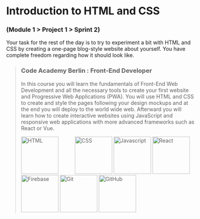 # Introduction to HTML and CSS 
### (Module 1 > Project 1 > Sprint 2)

Your task for the rest of the day is to try to experiment a bit with HTML and CSS by creating a one-page blog-style website about yourself. You have complete freedom regarding how it should look like.


> ### Code Academy Berlin : Front-End Developer
> In this course you will learn the fundamentals of Front-End Web Development and all the necessary tools to create your first website and Progressive Web Applications (PWA). You will use HTML and CSS to create and style the pages following your design mockups and at the end you will deploy to the world wide web. Afterward you will learn how to create interactive websites using JavaScript and responsive web applications with more advanced frameworks such as React or Vue.
> 
> <img src="https://www.codeacademyberlin.com/static/d8d70a4c78d92992de6daff7f09bdc67/html5-without-wordmark-black-white_MdL.svg" width="100px" alt="HTML" style="margin-right:40px">     <img src="https://www.codeacademyberlin.com/static/9e68278dfb52e82043adb1dc95eaf23c/CSS-3-01.svg" width="100px" alt="CSS"> <img src="https://www.codeacademyberlin.com/static/cde04eeda1a297b8c4249bd8f4a417bb/javascript-copia.svg" width="100px" alt="Javascript"> <img src="https://www.codeacademyberlin.com/static/e64750157111b7c91b521bd45132b2f2/react-icon.svg" width="100px" alt="React"> <img src="https://www.codeacademyberlin.com/static/66d64ebff7391892fa3b27032e5b2e42/firebase.svg" width="100px" alt="Firebase"> <img src="https://www.codeacademyberlin.com/static/c74437221206afd376c216b15ad58be4/git-icon.svg" width="100px" alt="Git"> <img src="https://www.codeacademyberlin.com/static/683f90e8f529171f8d4b0fdd26d3dd39/github-1.svg" width="100px" alt="GitHub">
